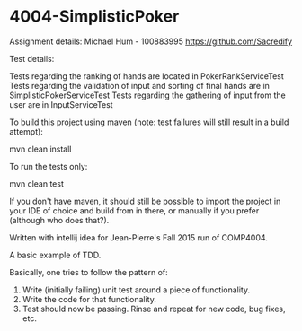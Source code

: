 # 4004-SimplisticPoker

Assignment details:
Michael Hum - 100883995
https://github.com/Sacredify

Test details:

Tests regarding the ranking of hands are located in PokerRankServiceTest
Tests regarding the validation of input and sorting of final hands are in SimplisticPokerServiceTest
Tests regarding the gathering of input from the user are in InputServiceTest

To build this project using maven (note: test failures will still result in a build attempt):

mvn clean install

To run the tests only:

mvn clean test

If you don't have maven, it should still be possible to import the project in your IDE of choice and build from in there, or
manually if you prefer (although who does that?).

Written with intellij idea for Jean-Pierre's Fall 2015 run of COMP4004.


A basic example of TDD.

Basically, one tries to follow the pattern of:

1. Write (initially failing) unit test around a piece of functionality.
2. Write the code for that functionality.
3. Test should now be passing. Rinse and repeat for new code, bug fixes, etc.
